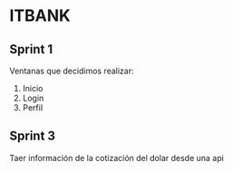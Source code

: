 # ITBANK
## Sprint 1
Ventanas que decidimos realizar: 
1. Inicio
2. Login
3. Perfil

## Sprint 3
Taer información de la cotización del dolar desde una api
